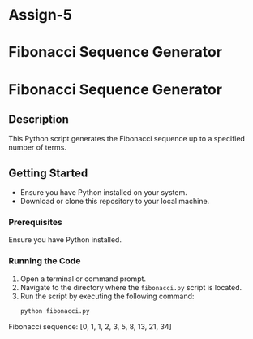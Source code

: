 # Assign-5
# Fibonacci Sequence Generator

# Fibonacci Sequence Generator

## Description
This Python script generates the Fibonacci sequence up to a specified number of terms.

## Getting Started
- Ensure you have Python installed on your system.
- Download or clone this repository to your local machine.

### Prerequisites
Ensure you have Python installed.

### Running the Code
1. Open a terminal or command prompt.
2. Navigate to the directory where the `fibonacci.py` script is located.
3. Run the script by executing the following command:
   ```bash
   python fibonacci.py

Fibonacci sequence: [0, 1, 1, 2, 3, 5, 8, 13, 21, 34]

